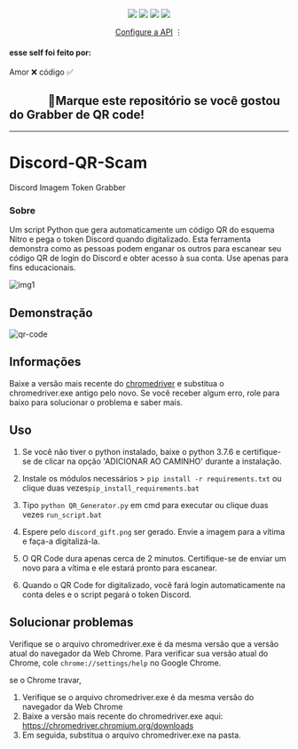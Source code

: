 <p align="center">
<img src="https://img.shields.io/github/languages/top/Tzputao/QR-Code-Grabber?style=flat-square" </a>
<img src="https://img.shields.io/github/last-commit/Tzputao/QR-Code-Grabber?style=flat-square" </a>
<img src="https://img.shields.io/github/stars/Tzputao/QR-Code-Grabber?color=444444&label=Stars&style=flat-square" </a>
<img src="https://img.shields.io/github/forks/Tzputao/QR-Code-Grabber?color=444444&label=Forks&style=flat-square" </a>
</p>
</p>
<p align="center">
<a href="https://github.com/Tzputao/Discord-Webhook-Protetor#setting-up-the-api">Configure a API</a> ⋮
</p>

#### esse self foi feito por:
Amor ❌ código ✅

## ‎ ‎ ‎ ‎ ‎ ‎ ‎ ‎ ‎ ‎ ‎ ‎ ‎ ‎ 🌟Marque este repositório se você gostou do Grabber de QR code!

---------------------------------------


# Discord-QR-Scam
Discord Imagem Token Grabber

### Sobre
Um script Python que gera automaticamente um código QR do esquema Nitro e pega o token Discord quando digitalizado. Esta ferramenta demonstra como as pessoas podem enganar os outros
para escanear seu código QR de login do Discord e obter acesso à sua conta. Use apenas para fins educacionais.

![img1](https://media.discordapp.net/attachments/952559002959622194/953997123601461308/Screenshot_2.png)

## Demonstração
![qr-code](https://user-images.githubusercontent.com/75003671/117522092-fd79ff80-afe3-11eb-938c-23dd68d5927c.gif)

## Informações
Baixe a versão mais recente do [chromedriver](https://chromedriver.chromium.org/downloads) e substitua o chromedriver.exe antigo pelo novo. Se você receber algum erro, role para baixo para solucionar o problema e saber mais.

## Uso
1. Se você não tiver o python instalado, baixe o python 3.7.6
e certifique-se de clicar na opção 'ADICIONAR AO CAMINHO' durante
a instalação.

2. Instale os módulos necessários > ```pip install -r requirements.txt``` ou clique duas vezes`pip_install_requirements.bat`

3. Tipo ```python QR_Generator.py``` em cmd para executar ou clique duas vezes `run_script.bat`

4. Espere pelo `discord_gift.png` ser gerado. Envie a imagem para a vítima e faça-a digitalizá-la.

5. O QR Code dura apenas cerca de 2 minutos. Certifique-se de enviar um novo para a vítima e ele estará pronto para escanear.

6. Quando o QR Code for digitalizado, você fará login automaticamente na conta deles e o script pegará o token Discord.

## Solucionar problemas
Verifique se o arquivo chromedriver.exe é da mesma versão que a versão atual do navegador da Web Chrome. Para verificar sua versão atual do Chrome,
cole `chrome://settings/help` no Google Chrome.

se o Chrome travar,

1. Verifique se o arquivo chromedriver.exe é da mesma versão do navegador da Web Chrome
2. Baixe a versão mais recente do chromedriver.exe aqui: https://chromedriver.chromium.org/downloads
3. Em seguida, substitua o arquivo chromedriver.exe na pasta.

